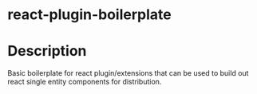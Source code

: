 # react-plugin-boilerplate

# Description
Basic boilerplate for react plugin/extensions that can be used to build out react single entity components for distribution.